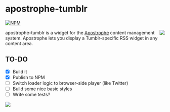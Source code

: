 # apostrophe-tumblr
[![NPM](https://nodei.co/npm/apostrophe-tumblr.png?downloads=true&stars=true)](https://nodei.co/npm/apostrophe-tumblr/)

<a href="http://apostrophenow.org/"><img src="https://raw.github.com/punkave/jquery-bottomless/master/logos/logo-box-madefor.png" align="right" /></a>
apostrophe-tumblr is a widget for the [Apostrophe](http://github.com/punkave/apostrophe) content management system. Apostrophe lets you display a Tumblr-specific RSS widget in any content area.

## TO-DO
- [x] Build it
- [x] Publish to NPM
- [ ] Switch loader logic to browser-side player (like Twitter)
- [ ] Build some nice basic styles
- [ ] Write some tests?

<a href="http://punkave.com/"><img src="https://raw.github.com/punkave/jquery-bottomless/master/logos/logo-box-builtby.png" /></a>
